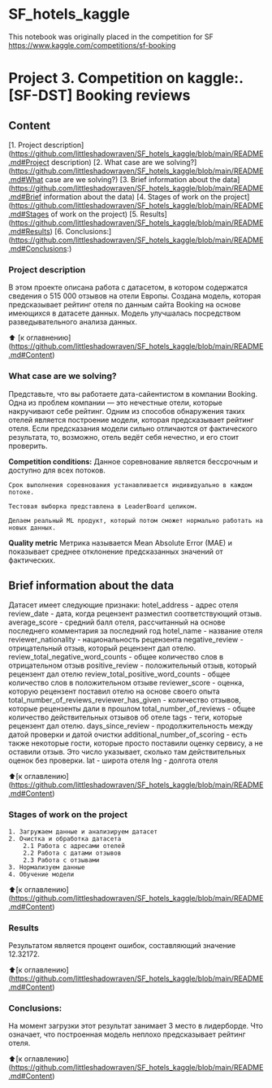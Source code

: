 # SF_hotels_kaggle
This notebook was originally placed in the competition for SF https://www.kaggle.com/competitions/sf-booking

# Project 3. Competition on kaggle:. [SF-DST] Booking reviews

## Content
[1. Project description] (https://github.com/littleshadowraven/SF_hotels_kaggle/blob/main/README.md#Project description)
[2. What case are we solving?] (https://github.com/littleshadowraven/SF_hotels_kaggle/blob/main/README.md#What case are we solving?)
[3. Brief information about the data] (https://github.com/littleshadowraven/SF_hotels_kaggle/blob/main/README.md#Brief information about the data)
[4. Stages of work on the project] (https://github.com/littleshadowraven/SF_hotels_kaggle/blob/main/README.md#Stages of work on the project)
[5. Results] (https://github.com/littleshadowraven/SF_hotels_kaggle/blob/main/README.md#Results)
[6. Conclusions:] (https://github.com/littleshadowraven/SF_hotels_kaggle/blob/main/README.md#Conclusions:)

### Project description
В этом проекте описана работа с датасетом, в котором содержатся сведения о 515 000 отзывов на отели Европы. Создана модель, которая предсказывает рейтинг отеля по данным сайта Booking на основе имеющихся в датасете данных. Модель улучшалась посредством разведывательного анализа данных.

:arrow_up: [к оглавнению] (https://github.com/littleshadowraven/SF_hotels_kaggle/blob/main/README.md#Content)


### What case are we solving?
Представьте, что вы работаете дата-сайентистом в компании Booking. Одна из проблем компании — это нечестные отели, которые накручивают себе рейтинг. Одним из способов обнаружения таких отелей является построение модели, которая предсказывает рейтинг отеля. Если предсказания модели сильно отличаются от фактического результата, то, возможно, отель ведёт себя нечестно, и его стоит проверить.

**Competition conditions:**
Данное соревнование является бессрочным и доступно для всех потоков.

    Срок выполнения соревнования устанавливается индивидуально в каждом потоке.

    Тестовая выборка представлена в LeaderBoard целиком.

    Делаем реальный ML продукт, который потом сможет нормально работать на новых данных.


**Quality metric**
Метрика называется Mean Absolute Error (MAE) и показывает среднее отклонение предсказанных значений от фактических.

## Brief information about the data
Датасет имеет следующие признаки:
    hotel_address - адрес отеля
    review_date - дата, когда рецензент разместил соответствующий отзыв.
    average_score - средний балл отеля, рассчитанный на основе последнего комментария за последний год
    hotel_name - название отеля
    reviewer_nationality - национальность рецензента
    negative_review - отрицательный отзыв, который рецензент дал отелю.
    review_total_negative_word_counts - общее количество слов в отрицательном отзыв
    positive_review - положительный отзыв, который рецензент дал отелю
    review_total_positive_word_counts - общее количество слов в положительном отзыве
    reviewer_score - оценка, которую рецензент поставил отелю на основе своего опыта
    total_number_of_reviews_reviewer_has_given - количество отзывов, которые рецензенты дали в прошлом
    total_number_of_reviews - общее количество действительных отзывов об отеле
    tags - теги, которые рецензент дал отелю.
    days_since_review - продолжительность между датой проверки и датой очистки
    additional_number_of_scoring - есть также некоторые гости, которые просто поставили оценку сервису, а не оставили отзыв. Это число указывает, сколько там действительных оценок без проверки.
    lat - широта отеля
    lng - долгота отеля

:arrow_up:[к оглавлению] (https://github.com/littleshadowraven/SF_hotels_kaggle/blob/main/README.md#Content)


### Stages of work on the project
    1. Загружаем данные и анализируем датасет
    2. Очистка и обработка датасета
        2.1 Работа с адресами отелей
        2.2 Работа с датами отзывов
        2.3 Работа с отзывами
    3. Нормализуем данные
    4. Обучение модели

:arrow_up:[к оглавлению] (https://github.com/littleshadowraven/SF_hotels_kaggle/blob/main/README.md#Content)


### Results
Результатом является процент ошибок,  составляющий значение 12.32172. 

:arrow_up:[к оглавлению] (https://github.com/littleshadowraven/SF_hotels_kaggle/blob/main/README.md#Content)


### Conclusions:
На момент загрузки этот результат занимает 3 место в лидерборде.
Что означает, что построенная модель неплохо предсказывает рейтинг отеля.

:arrow_up:[к оглавлению] (https://github.com/littleshadowraven/SF_hotels_kaggle/blob/main/README.md#Content)
